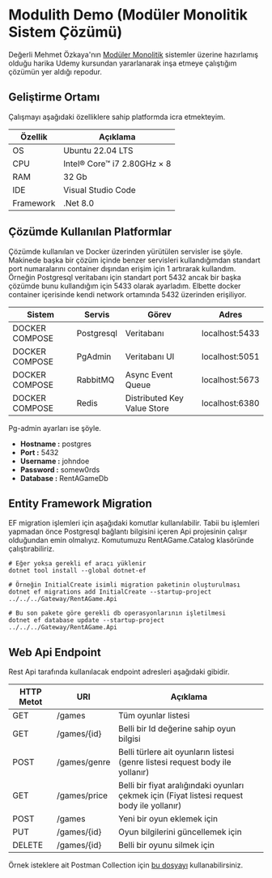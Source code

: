 # Modulith Demo (Modüler Monolitik Sistem Çözümü)

Değerli Mehmet Özkaya'nın [Modüler Monolitik](https://www.udemy.com/share/10bAjh3@TzRn0z5EmmTiGTezg3R7UGoGGzqQy7DRdMVOhq9nzqrVxooF7SIIXZ7QMiEZLXHuHg==/) sistemler üzerine hazırlamış olduğu harika Udemy kursundan yararlanarak inşa etmeye çalıştığım çözümün yer aldığı repodur.

## Geliştirme Ortamı

Çalışmayı aşağıdaki özelliklere sahip platformda icra etmekteyim.

| Özellik   | Açıklama                      |
|-----------|-------------------------------|
| OS | Ubuntu 22.04 LTS |
| CPU | Intel® Core™ i7 2.80GHz × 8 |
| RAM | 32 Gb |
| IDE | Visual Studio Code |
| Framework | .Net 8.0 |

## Çözümde Kullanılan Platformlar

Çözümde kullanılan ve Docker üzerinden yürütülen servisler ise şöyle. Makinede başka bir çözüm içinde benzer servisleri kullandığımdan standart port numaralarını container dışından erişim için 1 artırarak kullandım. Örneğin Postgresql veritabanı için standart port 5432 ancak bir başka çözümde bunu kullandığım için 5433 olarak ayarladım. Elbette docker container içerisinde kendi network ortamında 5432 üzerinden erişiliyor.

| **Sistem**     | **Servis**                       |  **Görev**                           | **Adres**  |
|----------------|----------------------------------|--------------------------------------|------------|
| DOCKER COMPOSE | Postgresql | Veritabanı | localhost:5433 |
| DOCKER COMPOSE | PgAdmin | Veritabanı UI | localhost:5051 |
| DOCKER COMPOSE | RabbitMQ | Async Event Queue | localhost:5673 |
| DOCKER COMPOSE | Redis | Distributed Key Value Store | localhost:6380 |

Pg-admin ayarları ise şöyle.

- **Hostname :** postgres
- **Port     :** 5432
- **Username :** johndoe
- **Password :** somew0rds
- **Database :** RentAGameDb

## Entity Framework Migration

EF migration işlemleri için aşağıdaki komutlar kullanılabilir. Tabii bu işlemleri yapmadan önce Postgresql bağlantı bilgisini içeren Api projesinin çalışır olduğundan emin olmalıyız. Komutumuzu RentAGame.Catalog klasöründe çalıştırabiliriz.

```shell
# Eğer yoksa gerekli ef aracı yüklenir
dotnet tool install --global dotnet-ef

# Örneğin InitialCreate isimli migration paketinin oluşturulması
dotnet ef migrations add InitialCreate --startup-project ../../../Gateway/RentAGame.Api

# Bu son pakete göre gerekli db operasyonlarının işletilmesi
dotnet ef database update --startup-project ../../../Gateway/RentAGame.Api
```

## Web Api Endpoint

Rest Api tarafında kullanılacak endpoint adresleri aşağıdaki gibidir.

| HTTP Metot | URI | Açıklama |
|-----------|-----------------|------------------|
| GET | /games | Tüm oyunlar listesi |
| GET | /games/{id} | Belli bir Id değerine sahip oyun bilgisi |
| POST | /games/genre | Belli türlere ait oyunların listesi (genre listesi request body ile yollanır) |
| GET | /games/price | Belli bir fiyat aralığındaki oyunları çekmek için (Fiyat listesi request body ile yollanır) |
| POST | /games | Yeni bir oyun eklemek için |
| PUT | /games/{id} | Oyun bilgilerini güncellemek için |
| DELETE | /games/{id} | Belli bir oyunu silmek için |

Örnek isteklere ait Postman Collection için [bu dosyayı](./Rent%20A%20Game%20Modulith%20Adventure.postman_collection.json) kullanabilirsiniz.

